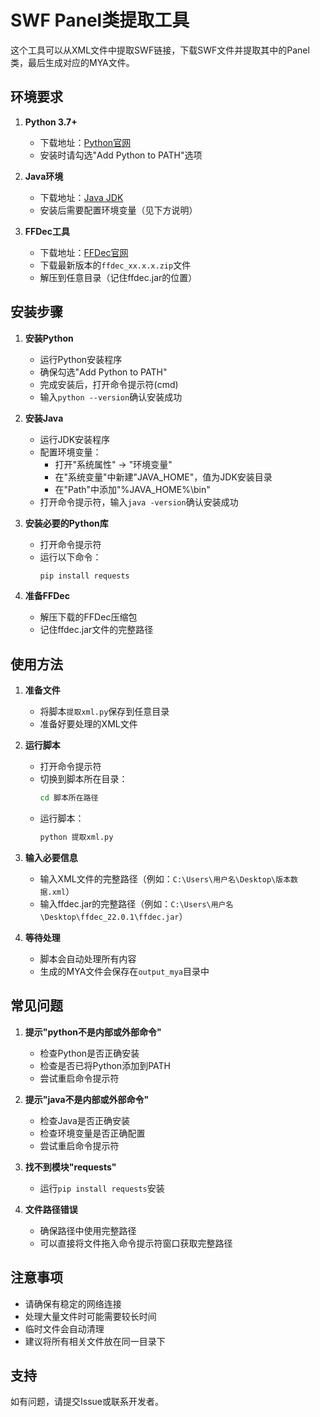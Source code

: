 # SWF Panel类提取工具

这个工具可以从XML文件中提取SWF链接，下载SWF文件并提取其中的Panel类，最后生成对应的MYA文件。

## 环境要求

1. **Python 3.7+**
   - 下载地址：[Python官网](https://www.python.org/downloads/)
   - 安装时请勾选"Add Python to PATH"选项

2. **Java环境**
   - 下载地址：[Java JDK](https://www.oracle.com/java/technologies/downloads/)
   - 安装后需要配置环境变量（见下方说明）

3. **FFDec工具**
   - 下载地址：[FFDec官网](https://github.com/jindrapetrik/jpexs-decompiler/releases)
   - 下载最新版本的`ffdec_xx.x.x.zip`文件
   - 解压到任意目录（记住ffdec.jar的位置）

## 安装步骤

1. **安装Python**
   - 运行Python安装程序
   - 确保勾选"Add Python to PATH"
   - 完成安装后，打开命令提示符(cmd)
   - 输入`python --version`确认安装成功

2. **安装Java**
   - 运行JDK安装程序
   - 配置环境变量：
     - 打开"系统属性" -> "环境变量"
     - 在"系统变量"中新建"JAVA_HOME"，值为JDK安装目录
     - 在"Path"中添加"%JAVA_HOME%\bin"
   - 打开命令提示符，输入`java -version`确认安装成功

3. **安装必要的Python库**
   - 打开命令提示符
   - 运行以下命令：
     ```bash
     pip install requests
     ```

4. **准备FFDec**
   - 解压下载的FFDec压缩包
   - 记住ffdec.jar文件的完整路径

## 使用方法

1. **准备文件**
   - 将脚本`提取xml.py`保存到任意目录
   - 准备好要处理的XML文件

2. **运行脚本**
   - 打开命令提示符
   - 切换到脚本所在目录：
     ```bash
     cd 脚本所在路径
     ```
   - 运行脚本：
     ```bash
     python 提取xml.py
     ```

3. **输入必要信息**
   - 输入XML文件的完整路径（例如：`C:\Users\用户名\Desktop\版本数据.xml`）
   - 输入ffdec.jar的完整路径（例如：`C:\Users\用户名\Desktop\ffdec_22.0.1\ffdec.jar`）

4. **等待处理**
   - 脚本会自动处理所有内容
   - 生成的MYA文件会保存在`output_mya`目录中

## 常见问题

1. **提示"python不是内部或外部命令"**
   - 检查Python是否正确安装
   - 检查是否已将Python添加到PATH
   - 尝试重启命令提示符

2. **提示"java不是内部或外部命令"**
   - 检查Java是否正确安装
   - 检查环境变量是否正确配置
   - 尝试重启命令提示符

3. **找不到模块"requests"**
   - 运行`pip install requests`安装

4. **文件路径错误**
   - 确保路径中使用完整路径
   - 可以直接将文件拖入命令提示符窗口获取完整路径

## 注意事项

- 请确保有稳定的网络连接
- 处理大量文件时可能需要较长时间
- 临时文件会自动清理
- 建议将所有相关文件放在同一目录下

## 支持

如有问题，请提交Issue或联系开发者。